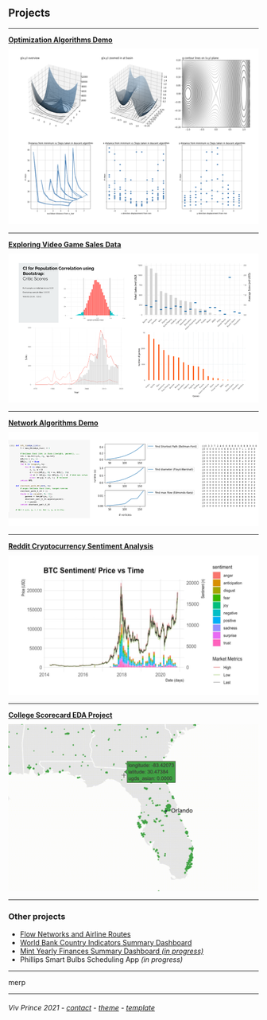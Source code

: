 ## Projects

---

[**Optimization Algorithms Demo**](/proj-page-optimization-demo)  
[<img style="padding-top: 10px" src="images/optimization-dashboard.png?raw=true"/>](/proj-page-optimization-demo)
  

---
[**Exploring Video Game Sales Data**](/proj-page-videogames)      
[<img style="padding-top: 10px" src="images/video-games-dashboard.png?raw=true"/>](/proj-page-videogames)
  

---
[**Network Algorithms Demo**](/proj-page-networks-demo)    
[<img style="padding-top: 10px" src="images/network-demo-dashboard.png?raw=true"/>](/proj-page-networks-demo)
  

---
[**Reddit Cryptocurrency Sentiment Analysis**](/proj-page-crypto)  
[<img style="padding-top: 10px" src="images/cryptograph1.png?raw=true"/>](/proj-page-crypto) 
 

---
[**College Scorecard EDA Project**](/proj-page-scorecard)  
[<img style="padding-top: 10px" src="images/scorecard-map3.gif?raw=true"/>](/proj-page-scorecard)
 

---
### Other projects

- [Flow Networks and Airline Routes](https://github.com/vivienneprince/FlowNetworksAndAirlines)
- [World Bank Country Indicators Summary Dashboard](https://github.com/vivienneprince/DataStorage2017)
- [Mint Yearly Finances Summary Dashboard *(in progress)*](https://github.com/vivienneprince/MintYearlyFinancesSummary)
- Phillips Smart Bulbs Scheduling App *(in progress)*


---


merp

---
##### <span style="font-weight:normal">Viv Prince 2021 - <a href="mailto:vivie.prince@gmail.com">contact</a> - <a href="https://github.com/orderedlist">theme</a> - <a href="https://github.com/evanca/quick-portfolio">template</a></span> 
